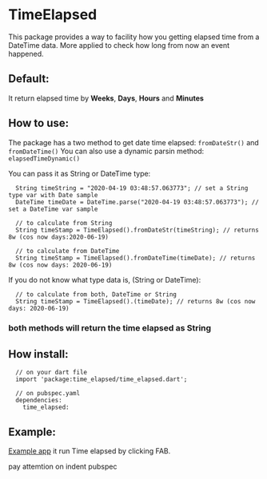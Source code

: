 TimeElapsed
====

This package provides a way to facility how you getting elapsed time from a DateTime data. More applied to check how long from now an event happened.

## Default:
It return elapsed time by **Weeks**, **Days**, **Hours** and **Minutes**


## How to use:

The package has a two method to get date time elapsed: ```fromDateStr()``` and ```fromDateTime()```
You can also use a dynamic parsin method: ```elapsedTimeDynamic()```

You can pass it as String or DateTime type:


      String timeString = "2020-04-19 03:48:57.063773"; // set a String type var with Date sample
      DateTime timeDate = DateTime.parse("2020-04-19 03:48:57.063773"); // set a DateTime var sample

      // to calculate from String
      String timeStamp = TimeElapsed().fromDateStr(timeString); // returns 8w (cos now days:2020-06-19)
      
      // to calculate from DateTime
      String timeStamp = TimeElapsed().fromDateTime(timeDate); // returns 8w (cos now days: 2020-06-19)


If you do not know what type data is, (String or DateTime):

      // to calculate from both, DateTime or String
      String timeStamp = TimeElapsed().(timeDate); // returns 8w (cos now days: 2020-06-19)

      
      
### both methods will return the time elapsed as String

## How install:

      // on your dart file
      import 'package:time_elapsed/time_elapsed.dart';
      
      // on pubspec.yaml
      dependencies:
        time_elapsed:   
        

## Example:
[Example app](https://github.com/allansrc/time_elapsed/tree/master/example)
 it run Time elapsed by clicking FAB.

pay attemtion on indent pubspec
